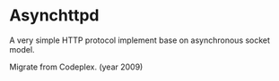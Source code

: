 # Asynchttpd
A very simple HTTP protocol implement base on asynchronous socket model.

Migrate from Codeplex. (year 2009)
